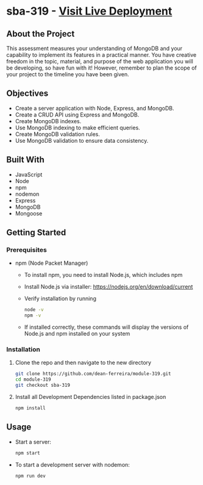 # sba-319 - [Visit Live Deployment]()

## About the Project

This assessment measures your understanding of MongoDB and your capability to implement its features in a practical manner. You have creative freedom in the topic, material, and purpose of the web application you will be developing, so have fun with it! However, remember to plan the scope of your project to the timeline you have been given.

## Objectives

- Create a server application with Node, Express, and MongoDB.
- Create a CRUD API using Express and MongoDB.
- Create MongoDB indexes.
- Use MongoDB indexing to make efficient queries.
- Create MongoDB validation rules.
- Use MongoDB validation to ensure data consistency.

## Built With

- JavaScript
- Node
- npm
- nodemon
- Express
- MongoDB
- Mongoose

## Getting Started

### Prerequisites

- npm (Node Packet Manager)

  - To install npm, you need to install Node.js, which includes npm
  - Install Node.js via installer: https://nodejs.org/en/download/current
  - Verify installation by running

    ```sh
    node -v
    npm -v
    ```

  - If installed correctly, these commands will display the versions of Node.js and npm installed on your system

### Installation

1. Clone the repo and then navigate to the new directory
   ```sh
   git clone https://github.com/dean-ferreira/module-319.git
   cd module-319
   git checkout sba-319
   ```
2. Install all Development Dependencies listed in package.json
   ```sh
   npm install
   ```

## Usage

- Start a server:
  ```sh
  npm start
  ```
- To start a development server with nodemon:
  ```sh
  npm run dev
  ```
